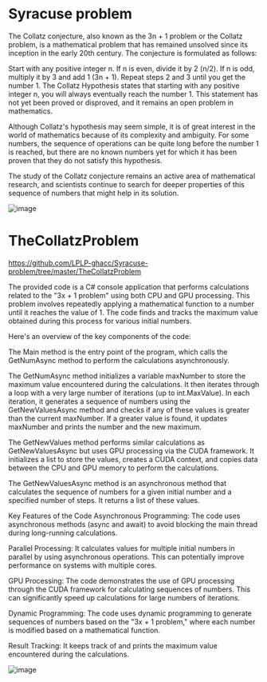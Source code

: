 # Syracuse problem

The Collatz conjecture, also known as the 3n + 1 problem or the Collatz problem, is a mathematical problem that has remained unsolved since its inception in the early 20th century. The conjecture is formulated as follows:

Start with any positive integer n.
If n is even, divide it by 2 (n/2).
If n is odd, multiply it by 3 and add 1 (3n + 1).
Repeat steps 2 and 3 until you get the number 1.
The Collatz Hypothesis states that starting with any positive integer n, you will always eventually reach the number 1. This statement has not yet been proved or disproved, and it remains an open problem in mathematics.

Although Collatz's hypothesis may seem simple, it is of great interest in the world of mathematics because of its complexity and ambiguity. For some numbers, the sequence of operations can be quite long before the number 1 is reached, but there are no known numbers yet for which it has been proven that they do not satisfy this hypothesis.

The study of the Collatz conjecture remains an active area of mathematical research, and scientists continue to search for deeper properties of this sequence of numbers that might help in its solution.

![image](https://github.com/LPLP-ghacc/Syracuse-problem/assets/53939350/b5c2b124-ca65-4857-9954-03220daad5d5)


# TheCollatzProblem

<a>https://github.com/LPLP-ghacc/Syracuse-problem/tree/master/TheCollatzProblem</a>

The provided code is a C# console application that performs calculations related to the "3x + 1 problem" using both CPU and GPU processing. This problem involves repeatedly applying a mathematical function to a number until it reaches the value of 1. The code finds and tracks the maximum value obtained during this process for various initial numbers.

Here's an overview of the key components of the code:

The Main method is the entry point of the program, which calls the GetNumAsync method to perform the calculations asynchronously.

The GetNumAsync method initializes a variable maxNumber to store the maximum value encountered during the calculations. It then iterates through a loop with a very large number of iterations (up to int.MaxValue). In each iteration, it generates a sequence of numbers using the GetNewValuesAsync method and checks if any of these values is greater than the current maxNumber. If a greater value is found, it updates maxNumber and prints the number and the new maximum.

The GetNewValues method performs similar calculations as GetNewValuesAsync but uses GPU processing via the CUDA framework. It initializes a list to store the values, creates a CUDA context, and copies data between the CPU and GPU memory to perform the calculations.

The GetNewValuesAsync method is an asynchronous method that calculates the sequence of numbers for a given initial number and a specified number of steps. It returns a list of these values.

Key Features of the Code
Asynchronous Programming: The code uses asynchronous methods (async and await) to avoid blocking the main thread during long-running calculations.

Parallel Processing: It calculates values for multiple initial numbers in parallel by using asynchronous operations. This can potentially improve performance on systems with multiple cores.

GPU Processing: The code demonstrates the use of GPU processing through the CUDA framework for calculating sequences of numbers. This can significantly speed up calculations for large numbers of iterations.

Dynamic Programming: The code uses dynamic programming to generate sequences of numbers based on the "3x + 1 problem," where each number is modified based on a mathematical function.

Result Tracking: It keeps track of and prints the maximum value encountered during the calculations.

![image](https://github.com/LPLP-ghacc/Syracuse-problem/assets/53939350/0dfad730-59a8-4e45-965e-754b48be2fd3)

